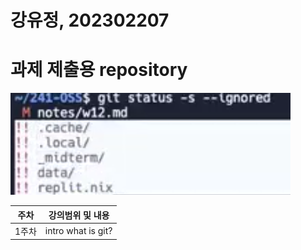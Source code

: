 # 강유정, 202302207
# 과제 제출용 repository
![1](/1.png)

|주차|강의범위 및 내용|
|---|---|
|1주차|intro what is git?|
